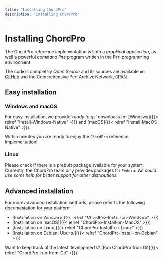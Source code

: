 ```yaml
---
title: "Installing ChordPro"
description: "Installing ChordPro"
---
```


# Installing ChordPro

The ChordPro reference implementation is both a *graphical application*, as well a powerful *command line* program written in the Perl programming environment.

The code is completely *Open Source* and its sources are available on [GitHub](https://github.com/ChordPro/chordpro) and the Comprehensive Perl Archive Network, [CPAN](http://search.cpan.org/perldoc?chordpro).

## Easy installation

### Windows and macOS

For easy installation, we provide ‘*ready to go*’ downloads for [Windows]({{< relref "Install-Windows-Native" >}}) and [macOS]({{< relref
"Install-MacOS-Native" >}}).

Within minutes you are ready to enjoy the `ChordPro` reference implementation!

### Linux

Please check if there is a prebuilt package available for your system. Currently, the ChordPro team only provides packages for `Fedora`. *We could use some help for better support for other distributions.*

## Advanced installation

For more advanced installation methods, please refer to the following documentation for your platform:

* [Installation on Windows]({{< relref "ChordPro-Install-on-Windows" >}})
* [Installation on macOS]({{< relref "ChordPro-Install-on-MacOS" >}})
* [Installation on Linux]({{< relref "ChordPro-Install-on-Linux" >}})
* [Installation on Debian, Ubuntu]({{< relref "ChordPro-Install-on-Debian" >}})

Want to keep track of the latest developments? [Run ChordPro from Git]({{< relref "ChordPro-run-from-Git" >}}).

